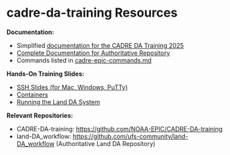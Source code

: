 # cadre-da-training Resources

**Documentation:**
- Simplified [documentation for the CADRE DA Training 2025](https://cadre-da-training.readthedocs.io/en/main/BuildingRunningTesting/CADRE-Container.html)
- [Complete Documentation for Authoritative Repository](https://land-da-workflow.readthedocs.io/en/develop/index.html)
- Commands listed in [cadre-epic-commands.md](https://github.com/NOAA-EPIC/CADRE-DA-training/blob/main/Day2/cadre-epic-commands.md)

**Hands-On Training Slides:**
- [SSH Slides (for Mac, Windows, PuTTy)](https://github.com/NOAA-EPIC/CADRE-DA-training/tree/main/Day1)
- [Containers](https://github.com/NOAA-EPIC/CADRE-DA-training/blob/main/Day1/CADRE_Workshop_Container.pdf)
- [Running the Land DA System](https://github.com/NOAA-EPIC/CADRE-DA-training/blob/main/Day2/LandDAPracticalTraining_Day2_Petro.pdf)

**Relevant Repositories:**
- CADRE-DA-training: https://github.com/NOAA-EPIC/CADRE-DA-training
- land-DA_workflow: https://github.com/ufs-community/land-DA_workflow (Authoritative Land DA Repository)
